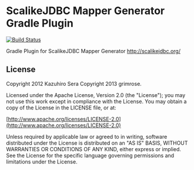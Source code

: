 ScalikeJDBC Mapper Generator Gradle Plugin
============================================

[![Build Status](https://travis-ci.org/grimrose/scalikejdbc-mapper-generator-gradle-plugin.svg?branch=master)](https://travis-ci.org/grimrose/scalikejdbc-mapper-generator-gradle-plugin)

Gradle Plugin for ScalikeJDBC Mapper Generator http://scalikejdbc.org/

## License

Copyright 2012 Kazuhiro Sera
Copyright 2013 grimrose.

Licensed under the Apache License, Version 2.0 (the "License");
you may not use this work except in compliance with the License.
You may obtain a copy of the License in the LICENSE file, or at:

  [http://www.apache.org/licenses/LICENSE-2.0](http://www.apache.org/licenses/LICENSE-2.0)

Unless required by applicable law or agreed to in writing, software
distributed under the License is distributed on an "AS IS" BASIS,
WITHOUT WARRANTIES OR CONDITIONS OF ANY KIND, either express or implied.
See the License for the specific language governing permissions and
limitations under the License.
